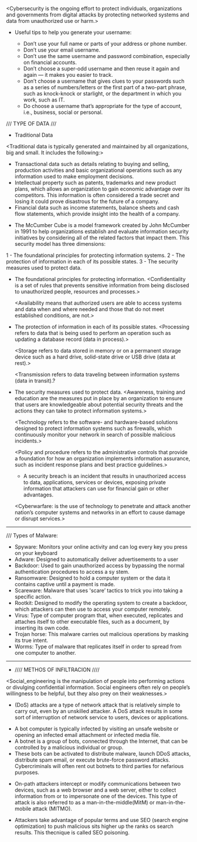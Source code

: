 <Cybersecurity is the ongoing effort to protect individuals, organizations and governments from digital attacks by protecting networked systems and data from unauthorized use or harm.>

* Useful tips to help you generate your username:

    - Don’t use your full name or parts of your address or phone number.
    - Don’t use your email username.
    - Don’t use the same username and password combination, especially on financial accounts.
    - Don’t choose a super-odd username and then reuse it again and again — it makes you easier to track.
    - Don’t choose a username that gives clues to your passwords such as a series of numbers/letters or the first part of a two-part phrase, such as knock-knock or starlight, or the department in which you work, such as IT.
    - Do choose a username that’s appropriate for the type of account, i.e., business, social or personal.

/// TYPE OF DATA ///

* Traditional Data

<Traditional data is typically generated and maintained by all organizations, big and small. It includes the following:>

  - Transactional data such as details relating to buying and selling, production activities and basic organizational operations such as any information used to make employment decisions.
  - Intellectual property such as patents, trademarks and new product plans, which allows an organization to gain economic advantage over its competitors. This information is often considered a trade secret and losing it could prove disastrous for the future of a company.
  - Financial data such as income statements, balance sheets and cash flow statements, which provide insight into the health of a company.


  * The McCumber Cube is a model framework created by John McCumber in 1991 to help organizations establish and evaluate information security initiatives by considering all of the related factors that impact them. This security model has three dimensions:

  1 - The foundational principles for protecting information systems.
  2 - The protection of information in each of its possible states.
  3 - The security measures used to protect data.

- The foundational principles for protecting information.
   <Confidentiality is a set of rules that prevents sensitive information from being disclosed to unauthorized people, resources and processes.>

   <Integrity ensures that system information or processes are protected from intentional or accidental modification. >

   <Availability means that authorized users are able to access systems and data when and where needed and those that do not meet established conditions, are not.>

- The protection of information in each of its possible states.
    <Processing refers to data that is being used to perform an operation such as updating a database record (data in process).>

    <Storage refers to data stored in memory or on a permanent storage device such as a hard drive, solid-state drive or USB drive (data at rest).>

    <Transmission refers to data traveling between information systems (data in transit).?

- The security measures used to protect data.
    <Awareness, training and education are the measures put in place by an organization to ensure that users are knowledgeable about potential security threats and the actions they can take to protect information systems.>

    <Technology refers to the software- and hardware-based solutions designed to protect information systems such as firewalls, which continuously monitor your network in search of possible malicious incidents.>

    <Policy and procedure refers to the administrative controls that provide a foundation for how an organization implements information assurance, such as incident response plans and best practice guidelines.>

    * A security breach is an incident that results in unauthorized access to data, applications, services or devices, exposing private information that attackers can use for financial gain or other advantages.

    <Cyberwarfare: is the use of technology to penetrate and attack another nation’s computer systems and networks in an effort to cause damage or disrupt services.>


___________________________________________________________________________________________

/// Types of Malware: 

- Spyware: Monitors your online activity and can log every key you press on your keyboard
- Adware: Designed to automatically deliver advertisements to a user
- Backdoor: Used to gain unauthorized access by bypassing the normal authentication procedures to access a sy
stem.
- Ransomware: Designed to hold a computer system or the data it contains captive until a payment is made.
- Scareware: Malware that uses 'scare’ tactics to trick you into taking a specific action.
- Rootkit: Designed to modify the operating system to create a backdoor, which attackers can then use to access your computer remotely.
- Virus: Type of computer program that, when executed, replicates and attaches itself to other executable files, such as a document, by inserting its own code.
- Trojan horse: This malware carries out malicious operations by masking its true intent.
- Worms: Type of malware that replicates itself in order to spread from one computer to another.

___________________________________________________________________________________________

* //// METHOS OF INFILTRACION //// 

<Social_engineering is the manipulation of people into performing actions or divulging confidential information. Social engineers often rely on people’s willingness to be helpful, but they also prey on their weaknesses.>

<!-- Denial-of-Service  -->
- (DoS) attacks are a type of network attack that is relatively simple to carry out, even by an unskilled attacker. A DoS attack results in some sort of interruption of network service to users, devices or applications.

<!-- Botnet -->
- A bot computer is typically infected by visiting an unsafe website or opening an infected email attachment or infected media file. 
- A botnet is a group of bots, connected through the Internet, that can be controlled by a malicious individual or group. 
- These bots can be activated to distribute malware, launch DDoS attacks, distribute spam email, or execute brute-force password attacks. Cybercriminals will often rent out botnets to third parties for nefarious purposes.

<!-- On path attacks -->
- On-path attackers intercept or modify communications between two devices, such as a web browser and a web server, either to collect information from or to impersonate one of the devices. This type of attack is also referred to as a man-in-the-middle(MitM) or man-in-the-mobile attack (MITMO).

<!-- SEO poisoning -->
- Attackers take advantage of popular terms and use SEO (search engine optimization) to push malicious sits higher up the ranks os search results. This thecnique is called SEO poisoning.